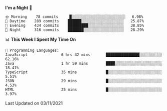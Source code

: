 <!--START_SECTION:waka-->
**I'm a Night 🦉** 

```text
🌞 Morning    78 commits     █░░░░░░░░░░░░░░░░░░░░░░░░   6.98% 
🌆 Daytime    289 commits    ██████░░░░░░░░░░░░░░░░░░░   25.87% 
🌃 Evening    434 commits    █████████░░░░░░░░░░░░░░░░   38.85% 
🌙 Night      316 commits    ███████░░░░░░░░░░░░░░░░░░   28.29%

```


📊 **This Week I Spent My Time On** 

```text
💬 Programming Languages: 
JavaScript               6 hrs 42 mins       ███████████████░░░░░░░░░░   62.16% 
Java                     1 hr 59 mins        ████░░░░░░░░░░░░░░░░░░░░░   18.41% 
TypeScript               35 mins             █░░░░░░░░░░░░░░░░░░░░░░░░   5.51% 
JSON                     29 mins             █░░░░░░░░░░░░░░░░░░░░░░░░   4.53% 
HTML                     25 mins             █░░░░░░░░░░░░░░░░░░░░░░░░   3.97%

```


 Last Updated on 03/11/2021
<!--END_SECTION:waka-->
